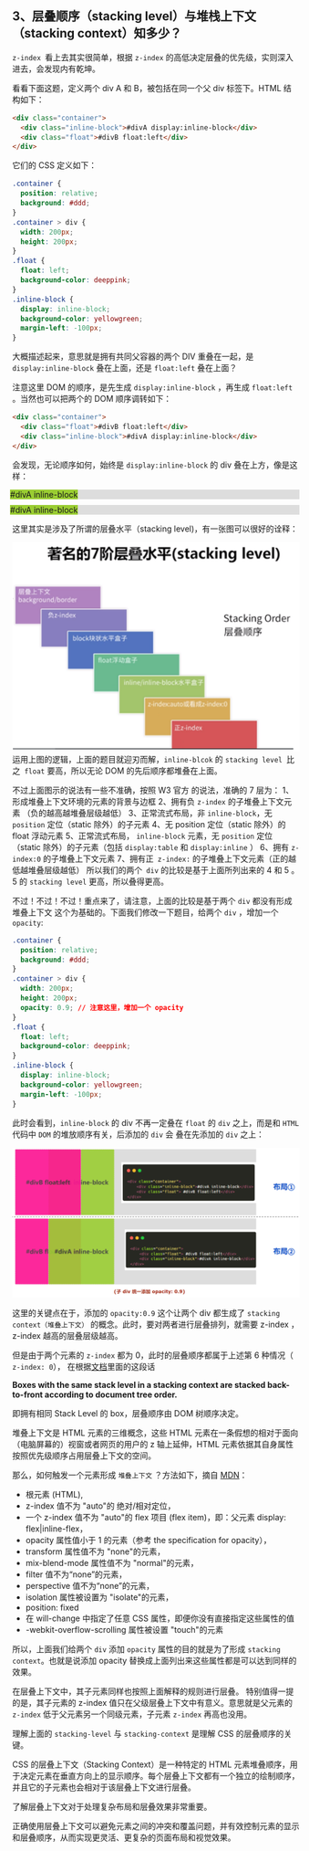 ## 3、层叠顺序（stacking level）与堆栈上下文（stacking context）知多少？

`z-index `看上去其实很简单，根据 `z-index` 的高低决定层叠的优先级，实则深入进去，会发现内有乾坤。

看看下面这题，定义两个 div A 和 B，被包括在同一个父 div 标签下。HTML 结构如下：

```html
<div class="container">
  <div class="inline-block">#divA display:inline-block</div>
  <div class="float">#divB float:left</div>
</div>
```

它们的 CSS 定义如下：

```css
.container {
  position: relative;
  background: #ddd;
}
.container > div {
  width: 200px;
  height: 200px;
}
.float {
  float: left;
  background-color: deeppink;
}
.inline-block {
  display: inline-block;
  background-color: yellowgreen;
  margin-left: -100px;
}
```

大概描述起来，意思就是拥有共同父容器的两个 DIV 重叠在一起，是 `display:inline-block` 叠在上面，还是 `float:left` 叠在上面？

注意这里 DOM 的顺序，是先生成 `display:inline-block` ，再生成 `float:left` 。当然也可以把两个的 DOM 顺序调转如下：

```html
<div class="container">
  <div class="float">#divB float:left</div>
  <div class="inline-block">#divA display:inline-block</div>
</div>
```

会发现，无论顺序如何，始终是 `display:inline-block` 的 div 叠在上方，像是这样：

<div style="position: relative; background: #ddd; margin-top: 10px;">
      <div style="display: inline-block; background-color: yellowgreen; margin-left: -100px;">
      #divA inline-block
      </div>
      <div style="float: left; background-color: deeppink;"> #divB float:left</div>
</div>

<div style="position: relative; background: #ddd; margin-top: 10px;">
      <div style="float: left; background-color: deeppink;"> #divB float:left</div>
      <div  style="display: inline-block; background-color: yellowgreen; margin-left: -100px;">#divA inline-block</div>
</div>

这里其实是涉及了所谓的层叠水平（stacking level)，有一张图可以很好的诠释：

![stacking level](./img/stacking-level.png)
运用上图的逻辑，上面的题目就迎刃而解，`inline-blcok` 的 `stacking level `比之` float` 要高，所以无论 DOM 的先后顺序都堆叠在上面。

不过上面图示的说法有一些不准确，按照 W3 官方 的说法，准确的 7 层为：
1、形成堆叠上下文环境的元素的背景与边框
2、拥有负 `z-index` 的子堆叠上下文元素 （负的越高越堆叠层级越低）
3、正常流式布局，非 `inline-block`，无 `position` 定位（static 除外）的子元素
4、无 position 定位（static 除外）的 float 浮动元素
5、正常流式布局， `inline-block` 元素，无 `position` 定位（static 除外）的子元素（包括 `display:table` 和 `display:inline` ）
6、拥有 `z-index:0` 的子堆叠上下文元素
7、拥有正` z-index:` 的子堆叠上下文元素（正的越低越堆叠层级越低）
所以我们的两个` div` 的比较是基于上面所列出来的 4 和 5 。5 的 `stacking level` 更高，所以叠得更高。

不过！不过！不过！重点来了，请注意，上面的比较是基于两个 `div` 都没有形成 堆叠上下文 这个为基础的。下面我们修改一下题目，给两个 `div` ，增加一个 `opacity`:

```css
.container {
  position: relative;
  background: #ddd;
}
.container > div {
  width: 200px;
  height: 200px;
  opacity: 0.9; // 注意这里，增加一个 opacity
}
.float {
  float: left;
  background-color: deeppink;
}
.inline-block {
  display: inline-block;
  background-color: yellowgreen;
  margin-left: -100px;
}
```

此时会看到，`inline-block` 的 div 不再一定叠在 `float` 的 `div` 之上，而是和 `HTML` 代码中 `DOM` 的堆放顺序有关，后添加的 `div` 会 叠在先添加的 `div` 之上：

![stacking level2](./img/stacking-level-2.png)

这里的关键点在于，添加的 `opacity:0.9` 这个让两个 div 都生成了 `stacking context（堆叠上下文）` 的概念。此时，要对两者进行层叠排列，就需要 z-index ，z-index 越高的层叠层级越高。

但是由于两个元素的 `z-index` 都为 0，此时的层叠顺序都属于上述第 6 种情况（ `z-index: 0`）， 在根据[文档](https://www.w3.org/TR/CSS2/visuren.html#propdef-z-index)里面的这段话

**Boxes with the same stack level in a stacking context are stacked back-to-front according to document tree order.**

即拥有相同 Stack Level 的 box，层叠顺序由 DOM 树顺序决定。

堆叠上下文是 HTML 元素的三维概念，这些 HTML 元素在一条假想的相对于面向（电脑屏幕的）视窗或者网页的用户的 z 轴上延伸，HTML 元素依据其自身属性按照优先级顺序占用层叠上下文的空间。

那么，如何触发一个元素形成 `堆叠上下文` ？方法如下，摘自 [MDN](https://developer.mozilla.org/zh-CN/docs/Web/Guide/CSS/Understanding_z_index/The_stacking_context)：

- 根元素 (HTML),
- z-index 值不为 "auto"的 绝对/相对定位，
- 一个 z-index 值不为 "auto"的 flex 项目 (flex item)，即：父元素 display: flex|inline-flex，
- opacity 属性值小于 1 的元素（参考 the specification for opacity），
- transform 属性值不为 "none"的元素，
- mix-blend-mode 属性值不为 "normal"的元素，
- filter 值不为“none”的元素，
- perspective 值不为“none”的元素，
- isolation 属性被设置为 "isolate"的元素，
- position: fixed
- 在 will-change 中指定了任意 CSS 属性，即便你没有直接指定这些属性的值
- -webkit-overflow-scrolling 属性被设置 "touch"的元素

所以，上面我们给两个 `div` 添加 `opacity` 属性的目的就是为了形成 `stacking context`。也就是说添加 opacity 替换成上面列出来这些属性都是可以达到同样的效果。

在层叠上下文中，其子元素同样也按照上面解释的规则进行层叠。 特别值得一提的是，其子元素的 z-index 值只在父级层叠上下文中有意义。意思就是父元素的 `z-index` 低于父元素另一个同级元素，子元素 `z-index` 再高也没用。

理解上面的 `stacking-level` 与 `stacking-context` 是理解 CSS 的层叠顺序的关键。

CSS 的层叠上下文（Stacking Context）是一种特定的 HTML 元素堆叠顺序，用于决定元素在垂直方向上的显示顺序。每个层叠上下文都有一个独立的绘制顺序，并且它的子元素也会相对于该层叠上下文进行层叠。

了解层叠上下文对于处理复杂布局和层叠效果非常重要。

正确使用层叠上下文可以避免元素之间的冲突和覆盖问题，并有效控制元素的显示和层叠顺序，从而实现更灵活、更复杂的页面布局和视觉效果。
